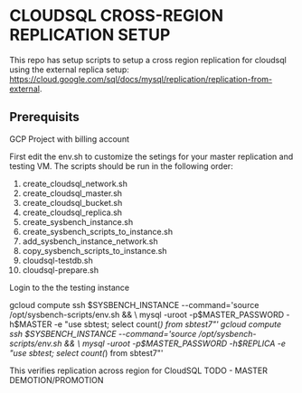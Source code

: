 # CLOUDSQL CROSS-REGION REPLICATION SETUP 
This repo has setup scripts to setup a cross region replication for cloudsql using the external replica setup: https://cloud.google.com/sql/docs/mysql/replication/replication-from-external.

## Prerequisits
GCP Project with billing account

First edit the env.sh to customize the setings for your master replication and testing VM.
The scripts should be run in the following order:
1. create_cloudsql_network.sh
1. create_cloudsql_master.sh
1. create_cloudsql_bucket.sh
1. create_cloudsql_replica.sh
1. create_sysbench_instance.sh
1. create_sysbench_scripts_to_instance.sh
1. add_sysbench_instance_network.sh
1. copy_sysbench_scripts_to_instance.sh
1. cloudsql-testdb.sh
1. cloudsql-prepare.sh

Login to the the testing instance

gcloud compute ssh $SYSBENCH_INSTANCE --command='source /opt/sysbench-scripts/env.sh && \
mysql -uroot -p$MASTER_PASSWORD -h$MASTER  -e "use sbtest; select count(*) from sbtest7"'
gcloud compute ssh $SYSBENCH_INSTANCE --command='source /opt/sysbench-scripts/env.sh && \
mysql -uroot -p$MASTER_PASSWORD -h$REPLICA  -e "use sbtest; select count(*) from sbtest7"'

This verifies replication across region for CloudSQL 
TODO - MASTER DEMOTION/PROMOTION
